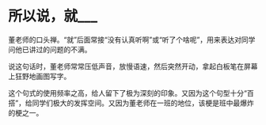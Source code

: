 # 所以说，就\_\_\_

董老师的口头禅。“就”后面常接“没有认真听啊”或“听了个啥呢”，用来表达对同学问他已讲过的问题的不满。

说这句话时，董老师常常压低声音，放慢语速，然后突然开动，拿起白板笔在屏幕上狂野地画图写字。

这个句式的使用频率之高，给人留下了极为深刻的印象。又因为这个句型十分“百搭”，给同学们极大的发挥空间。又因为董老师在一班的地位，该梗是班中最爆炸的梗之一。